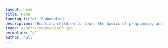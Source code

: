 ```yaml
---
layout: home
title: Home
landing-title: 'RoboKoding'
description: 'Enabling children to learn the basics of programming and robotics in a fun, interactive and collaborative way.'
image: assets/images/pic09.jpg
permalink: "/"
author: null
---
```


